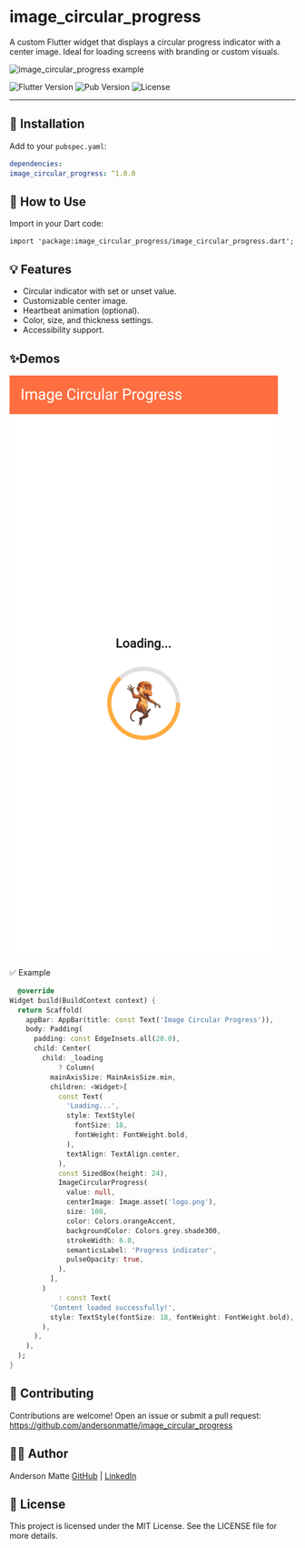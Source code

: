 # image_circular_progress

A custom Flutter widget that displays a circular progress indicator with a center image. Ideal for loading screens with branding or custom visuals.

![image_circular_progress example](https://raw.githubusercontent.com/andersonmatte/image_circular_progress/main/screenshots/demo.gif)

![Flutter Version](https://img.shields.io/badge/flutter-%E2%89%A53.0.0-blue)
![Pub Version](https://img.shields.io/pub/v/image_circular_progress.svg)
![License](https://img.shields.io/badge/license-MIT-green)

---

## 🚀 Installation

Add to your `pubspec.yaml`:

```yaml
dependencies:
image_circular_progress: ^1.0.0

```

## 🚀 How to Use

Import in your Dart code:

```
import 'package:image_circular_progress/image_circular_progress.dart';
```

## 💡 Features

- Circular indicator with set or unset value.
- Customizable center image.
- Heartbeat animation (optional).
- Color, size, and thickness settings.
- Accessibility support.

## ✨Demos

![Success](https://raw.githubusercontent.com/andersonmatte/image_circular_progress/refs/heads/master/assets/example.png)

✅ Example

```dart
  @override
Widget build(BuildContext context) {
  return Scaffold(
    appBar: AppBar(title: const Text('Image Circular Progress')),
    body: Padding(
      padding: const EdgeInsets.all(20.0),
      child: Center(
        child: _loading
            ? Column(
          mainAxisSize: MainAxisSize.min,
          children: <Widget>[
            const Text(
              'Loading...',
              style: TextStyle(
                fontSize: 18,
                fontWeight: FontWeight.bold,
              ),
              textAlign: TextAlign.center,
            ),
            const SizedBox(height: 24),
            ImageCircularProgress(
              value: null,
              centerImage: Image.asset('logo.png'),
              size: 100,
              color: Colors.orangeAccent,
              backgroundColor: Colors.grey.shade300,
              strokeWidth: 6.0,
              semanticsLabel: 'Progress indicator',
              pulseOpacity: true,
            ),
          ],
        )
            : const Text(
          'Content loaded successfully!',
          style: TextStyle(fontSize: 18, fontWeight: FontWeight.bold),
        ),
      ),
    ),
  );
}
```

## 🤝 Contributing

Contributions are welcome! Open an issue or submit a pull request:
https://github.com/andersonmatte/image_circular_progress

## 👨‍💻 Author

Anderson Matte
[GitHub](https://github.com/andersonmatte/) | [LinkedIn](https://www.linkedin.com/in/andersonmatte/)

## 📝 License

This project is licensed under the MIT License. See the LICENSE file for more details.